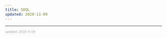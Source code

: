 ```yaml
---
title: SOQL
updated: 2020-11-09
---
```


---

<sup><sub><font color="#a6a6a6">updated: 2020-11-09</font></sub></sup>
